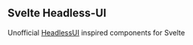 ## Svelte Headless-UI

Unofficial [HeadlessUI](https://headlessui.com/) inspired components for Svelte
